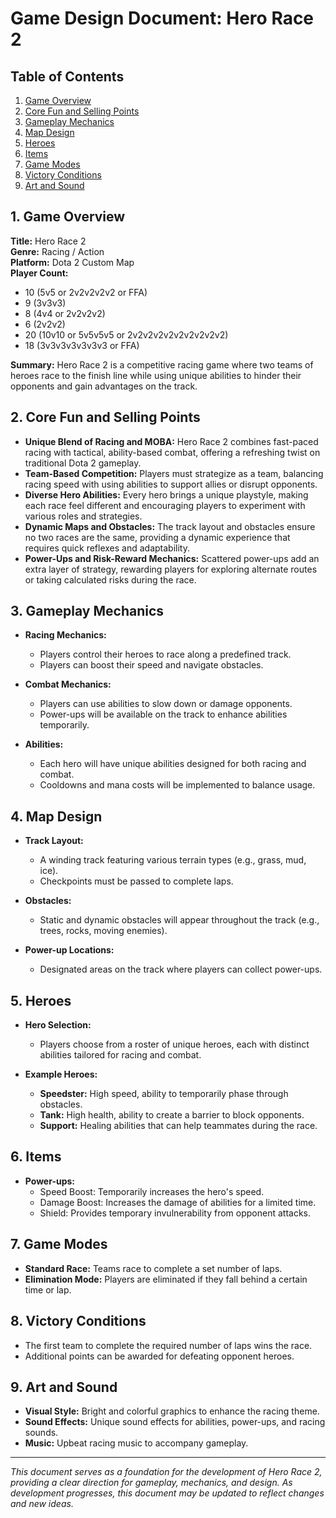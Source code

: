 # Game Design Document: Hero Race 2

## Table of Contents
1. [Game Overview](#game-overview)
2. [Core Fun and Selling Points](#core-fun-and-selling-points)
3. [Gameplay Mechanics](#gameplay-mechanics)
4. [Map Design](#map-design)
5. [Heroes](#heroes)
6. [Items](#items)
7. [Game Modes](#game-modes)
8. [Victory Conditions](#victory-conditions)
9. [Art and Sound](#art-and-sound)

## 1. Game Overview
**Title:** Hero Race 2  
**Genre:** Racing / Action  
**Platform:** Dota 2 Custom Map  
**Player Count:** 
- 10 (5v5 or 2v2v2v2v2 or FFA)
- 9 (3v3v3) 
- 8 (4v4 or 2v2v2v2) 
- 6 (2v2v2) 
- 20 (10v10 or 5v5v5v5 or 2v2v2v2v2v2v2v2v2v2)
- 18 (3v3v3v3v3v3v3 or FFA)

**Summary:** Hero Race 2 is a competitive racing game where two teams of heroes race to the finish line while using unique abilities to hinder their opponents and gain advantages on the track.

## 2. Core Fun and Selling Points
- **Unique Blend of Racing and MOBA:** Hero Race 2 combines fast-paced racing with tactical, ability-based combat, offering a refreshing twist on traditional Dota 2 gameplay.
- **Team-Based Competition:** Players must strategize as a team, balancing racing speed with using abilities to support allies or disrupt opponents.
- **Diverse Hero Abilities:** Every hero brings a unique playstyle, making each race feel different and encouraging players to experiment with various roles and strategies.
- **Dynamic Maps and Obstacles:** The track layout and obstacles ensure no two races are the same, providing a dynamic experience that requires quick reflexes and adaptability.
- **Power-Ups and Risk-Reward Mechanics:** Scattered power-ups add an extra layer of strategy, rewarding players for exploring alternate routes or taking calculated risks during the race.

## 3. Gameplay Mechanics
- **Racing Mechanics:** 
  - Players control their heroes to race along a predefined track.
  - Players can boost their speed and navigate obstacles.

- **Combat Mechanics:**
  - Players can use abilities to slow down or damage opponents.
  - Power-ups will be available on the track to enhance abilities temporarily.

- **Abilities:**
  - Each hero will have unique abilities designed for both racing and combat.
  - Cooldowns and mana costs will be implemented to balance usage.

## 4. Map Design
- **Track Layout:**
  - A winding track featuring various terrain types (e.g., grass, mud, ice).
  - Checkpoints must be passed to complete laps.

- **Obstacles:**
  - Static and dynamic obstacles will appear throughout the track (e.g., trees, rocks, moving enemies).

- **Power-up Locations:**
  - Designated areas on the track where players can collect power-ups.

## 5. Heroes
- **Hero Selection:**
  - Players choose from a roster of unique heroes, each with distinct abilities tailored for racing and combat.

- **Example Heroes:**
  - **Speedster:** High speed, ability to temporarily phase through obstacles.
  - **Tank:** High health, ability to create a barrier to block opponents.
  - **Support:** Healing abilities that can help teammates during the race.

## 6. Items
- **Power-ups:**
  - Speed Boost: Temporarily increases the hero's speed.
  - Damage Boost: Increases the damage of abilities for a limited time.
  - Shield: Provides temporary invulnerability from opponent attacks.

## 7. Game Modes
- **Standard Race:** Teams race to complete a set number of laps.
- **Elimination Mode:** Players are eliminated if they fall behind a certain time or lap.

## 8. Victory Conditions
- The first team to complete the required number of laps wins the race.
- Additional points can be awarded for defeating opponent heroes.

## 9. Art and Sound
- **Visual Style:** Bright and colorful graphics to enhance the racing theme.
- **Sound Effects:** Unique sound effects for abilities, power-ups, and racing sounds.
- **Music:** Upbeat racing music to accompany gameplay.

---

*This document serves as a foundation for the development of Hero Race 2, providing a clear direction for gameplay, mechanics, and design. As development progresses, this document may be updated to reflect changes and new ideas.*
